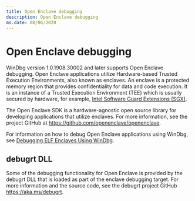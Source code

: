 ```yaml
---
title: Open Enclave debugging
description: Open Enclave debugging
ms.date: 08/06/2020
---
```


# Open Enclave debugging

WinDbg version 1.0.1908.30002 and later supports Open Enclave debugging. Open Enclave applications utilize Hardware-based Trusted Execution Environments, also known as enclaves. An enclave is a protected memory region that provides confidentiality for data and code execution. It is an instance of a Trusted Execution Environment (TEE) which is usually secured by hardware, for example, [Intel Software Guard Extensions (SGX)](https://software.intel.com/content/www/us/en/develop/topics/software-guard-extensions.html).

The Open Enclave SDK is a hardware-agnostic open source library for developing applications that utilize enclaves. For more information, see the project GitHub at https://github.com/openenclave/openenclave.

For information on how to debug Open Enclave applications using WinDbg, see [Debugging ELF Enclaves Using WinDbg](https://github.com/openenclave/openenclave/blob/master/docs/GettingStartedDocs/Windows_windbg.md).

## debugrt DLL

Some of the debugging functionality for Open Enclave is provided by the debugrt DLL that is loaded as part of the enclave debugging target. For more information and the source code, see the debugrt project GitHub https://aka.ms/debugrt.
